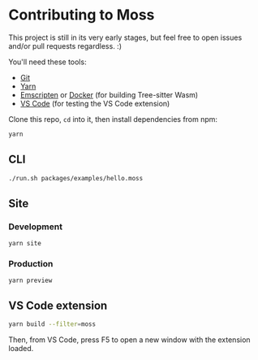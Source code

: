 # Contributing to Moss

This project is still in its very early stages, but feel free to open issues
and/or pull requests regardless. :)

You'll need these tools:

- [Git][]
- [Yarn][]
- [Emscripten][] or [Docker][] (for building Tree-sitter Wasm)
- [VS Code][] (for testing the VS Code extension)

Clone this repo, `cd` into it, then install dependencies from npm:

```sh
yarn
```

## CLI

```sh
./run.sh packages/examples/hello.moss
```

## Site

### Development

```
yarn site
```

### Production

```
yarn preview
```

## VS Code extension

```sh
yarn build --filter=moss
```

Then, from VS Code, press F5 to open a new window with the extension loaded.

[docker]: https://docs.docker.com/get-docker/
[emscripten]: https://emscripten.org/docs/getting_started/downloads.html
[git]: https://git-scm.com/downloads
[vs code]: https://code.visualstudio.com/download
[yarn]: https://classic.yarnpkg.com/lang/en/docs/install/
